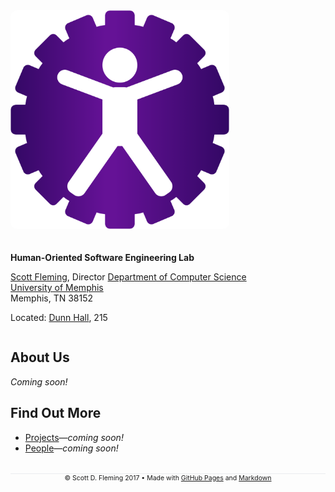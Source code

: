 <div style="max-width: 350px; margin: 0 20px 0 0; float: left;"><img src="./human-se-logo.png" alt="Human-SE Logo" style="border-radius: 10px"></div>
<div style="min-width: 275px; margin: 20px 0 0 0; padding: 20px 0 0 0; display: table"></div>


**Human-Oriented Software Engineering Lab**

[Scott Fleming](https://sdflem.github.io/), Director
[Department of Computer Science](http://www.cs.memphis.edu/)  
[University of Memphis](http://www.memphis.edu/)  
Memphis, TN 38152

Located: [Dunn Hall](http://map.memphis.edu/bldg.php?Building_Id=25), 215  


<div style="clear: both"></div>


## About Us

*Coming soon!*


## Find Out More

* [Projects](#)&mdash;*coming soon!*
* [People](#)&mdash;*coming soon!*


<div style="text-align: center; font-size: .75em; border-top: 1px solid #eaecef; margin-top: 32px">
&copy; Scott D. Fleming 2017 &bull; Made with <a href="https://pages.github.com/">GitHub Pages</a> and <a href="https://guides.github.com/features/mastering-markdown/">Markdown</a>
</div>


